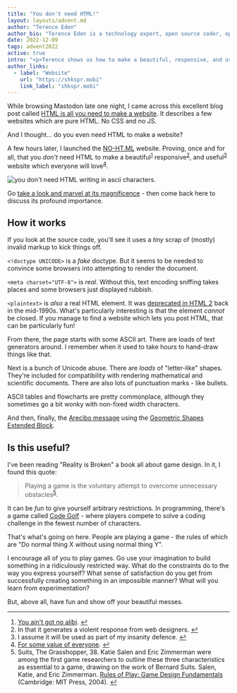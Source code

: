 ```yaml
---
title: "You don't need HTML!"
layout: layouts/advent.md
author: "Terence Eden"
author_bio: "Terence Eden is a technology expert, open source coder, open data publisher, and freelance security consultant. He was formerly the UK Government's representative to the W3C. He speaks around the world on open standards, open source software, and open data. He also helped get four-and-a-half new emoji into Unicode. You can read his personal blog at [shkspr.mobi/blog](https://shkspr.mobi/blog/)."
date: 2022-12-09
tags: advent2022
active: true
intro: "<p>Terence shows us how to make a beautiful, responsive, and useful website which everyone will love without writing HTML.</p>"
author_links:
  - label: "Website"
    url: "https://shkspr.mobi"
    link_label: "shkspr.mobi"
---
```

<p>While browsing Mastodon late one night, I came across this excellent blog post called <a href="https://whitep4nth3r.com/blog/html-is-all-you-need-to-make-a-website/">HTML is all you need to make a website</a>. It describes a few websites which are pure HTML. No CSS and no JS.</p>
<p>And I thought… do you even need HTML to make a website?</p>
<p>A few hours later, I launched the <a href="https://no-ht.ml">NO-HT.ML</a> website.  Proving, once and for all, that you <em>don't</em> need HTML to make a beautiful<sup id="fnref-44154-ugly"><a href="#fn-44154-ugly" class="" title="[You ain't got no alibi](https://youtu.be/I96LR5vqqqQ?t=15).">1</a></sup> responsive<sup id="fnref-44154-resp"><a href="#fn-44154-resp" class="" title="In that it generates a violent response from web designers.">2</a></sup>, and useful<sup id="fnref-44154-use"><a href="#fn-44154-use" class="" title="I assume it will be used as part of my insanity defence.">3</a></sup> website which everyone will love<sup id="fnref-44154-hn"><a href="#fn-44154-hn" class="" title="[For some value of everyone](https://news.ycombinator.com/item?id=33645398).">4</a></sup>.</p>

<p>
<img src="/images/advent2022/9/banner.jpg" alt="you don't need HTML writing in ascii characters.">
</p>

<p>Go <a href="https://no-ht.ml">take a look and marvel at its magnificence</a> - then come back here to discuss its profound importance.</p>
<h2 id="how-it-works">How it works</h2>
<p>If you look at the source code, you'll see it uses a <em>tiny</em> scrap of (mostly) invalid markup to kick things off.</p>
<p><code>&lt;!doctype UNICODE&gt;</code> is a <em>fake</em> doctype. But it seems to be needed to convince some browsers into attempting to render the document.</p>
<p><code>&lt;meta charset="UTF-8"&gt;</code> is <em>real</em>. Without this, text encoding sniffing takes places and some browsers just displayed rubbish.</p>
<p><code>&lt;plaintext&gt;</code> is <em>also</em> a real HTML element. It was <a href="https://developer.mozilla.org/en-US/docs/Web/HTML/Element/plaintext">deprecated in HTML 2</a> back in the mid-1990s.  What's particularly interesting is that the element <em>cannot</em> be closed. If you manage to find a website which lets you post HTML, that can be particularly fun!</p>
<p>From there, the page starts with some ASCII art. There are loads of text generators around. I remember when it used to take hours to hand-draw things like that.</p>
<p>Next is a bunch of Unicode abuse. There are <em>loads</em> of "letter-like" shapes. They're included for compatibility with rendering mathematical and scientific documents.  There are also lots of punctuation marks - like bullets.</p>
<p>ASCII tables and flowcharts are pretty commonplace, although they sometimes go a bit wonky with non-fixed width characters.</p>
<p>And then, finally, the <a href="https://en.wikipedia.org/wiki/Arecibo_message">Arecibo message</a> using the <a href="https://unicodeplus.com/block/1F780">Geometric Shapes Extended Block</a>.</p>

<h2 id="is-this-useful">Is this useful?</h2>
<p>I've been reading "Reality is Broken" a book all about game design. In it, I found this quote:</p>
<blockquote>Playing a game is the voluntary attempt to overcome unnecessary obstacles<sup id="fnref-44154-cite"><a href="#fn-44154-cite" class="" title="Suits, The Grasshopper">5</a></sup>.</blockquote>
<p>It can be <em>fun</em> to give yourself arbitrary restrictions.  In programming, there's a game called <a href="https://code.golf/">Code Golf</a> - where players compete to solve a coding challenge in the fewest number of characters.</p>
<p>That's what's going on here. People are playing a game - the rules of which are "Do normal thing X without using normal thing Y".</p>
<p>I encourage all of you to play games. Go use your imagination to build something in a ridiculously restricted way. What do the constraints do to the way you express yourself? What sense of satisfaction do you get from successfully creating something in an impossible manner? What will you learn from experimentation?</p>
<p>But, above all, have fun and show off your beautiful messes.</p>

<hr>

<div class="footnotes">
	<ol>
		<li id="fn-44154-ugly"><a href="https://youtu.be/I96LR5vqqqQ?t=15">You ain't got no alibi</a>.&nbsp;<a href="#fnref-44154-ugly" title="Return to main content.">↩</a></li>
		<li id="fn-44154-resp">In that it generates a violent response from web designers.&nbsp;<a href="#fnref-44154-resp" title="Return to main content.">↩</a></li>
		<li id="fn-44154-use">I assume it will be used as part of my insanity defence.&nbsp;<a href="#fnref-44154-use" title="Return to main content.">↩</a></li>
		<li id="fn-44154-hn"><a href="https://news.ycombinator.com/item?id=33645398">For some value of everyone</a>.&nbsp;<a href="#fnref-44154-hn" title="Return to main content.">↩</a></li>
		<li id="fn-44154-cite">Suits, The Grasshopper, 38. Katie Salen and Eric Zimmerman were among the first game researchers to outline these three characteristics as essential to a game, drawing on the work of Bernard Suits. Salen, Katie, and Eric Zimmerman. <a href="https://amzn.to/3VaFmxk">Rules of Play: Game Design Fundamentals</a> (Cambridge: MIT Press, 2004).&nbsp;<a href="#fnref-44154-cite" title="Return to main content.">↩</a></li>
	</ol>
</div>
